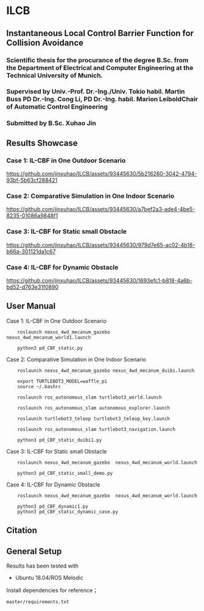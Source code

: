 # ILCB
## **Instantaneous Local Control Barrier Function for Collision Avoidance**

### **Scientific thesis for the procurance of the degree B.Sc. from the Department of Electrical and Computer Engineering at the Technical University of Munich.**

### **Supervised by Univ.-Prof. Dr.-Ing./Univ. Tokio habil. Martin Buss PD Dr.-Ing. Cong Li, PD Dr.-Ing. habil. Marion LeiboldChair of Automatic Control Engineering**
### **Submitted by B.Sc. Xuhao Jin**


## Results Showcase
### Case 1:	IL-CBF in One Outdoor Scenario


https://github.com/jinxuhao/ILCB/assets/93445630/5b216260-3042-4794-93bf-5b63cf288421




### Case 2:	Comparative Simulation in One Indoor Scenario


https://github.com/jinxuhao/ILCB/assets/93445630/a7bef2a3-ade4-4be5-8235-01086a9848f1




### Case 3:	IL-CBF for Static small Obstacle


https://github.com/jinxuhao/ILCB/assets/93445630/979d7e65-ac02-4b18-b66a-301121da1c67


  
### Case 4:	IL-CBF for Dynamic Obstacle


https://github.com/jinxuhao/ILCB/assets/93445630/1693efc1-b818-4a6b-bd52-d763e31f0890




## User Manual

Case 1:	IL-CBF in One Outdoor Scenario
 
		roslaunch nexus_4wd_mecanum_gazebo  nexus_4wd_mecanum_world1.launch

		python3 pd_CBF_static.py


Case 2:	Comparative Simulation in One Indoor Scenario

		roslaunch nexus_4wd_mecanum_gazebo nexus_4wd_mecanum_duibi.launch

		export TURTLEBOT3_MODEL=waffle_pi
		source ~/.bashrc

		roslaunch ros_autonomous_slam turtlebot3_world.launch
	
		roslaunch ros_autonomous_slam autonomous_explorer.launch

		roslaunch turtlebot3_teleop turtlebot3_teleop_key.launch

		roslaunch ros_autonomous_slam turtlebot3_navigation.launch
	
		python3 pd_CBF_static_duibi1.py

Case 3:	IL-CBF for Static small Obstacle

		roslaunch nexus_4wd_mecanum_gazebo  nexus_4wd_mecanum_world.launch

		python3 pd_CBF_static_small_demo.py 
  
Case 4:	IL-CBF for Dynamic Obstacle

		roslaunch nexus_4wd_mecanum_gazebo  nexus_4wd_mecanum_world.launch

		python3 pd_CBF_dynamic1.py
		python3 pd_CBF_static_dynamic_case.py






## Citation

## General Setup
Results has been tested with 
* Ubuntu 18.04/ROS Melodic 

Install dependencies for reference；

	master/requirements.txt

